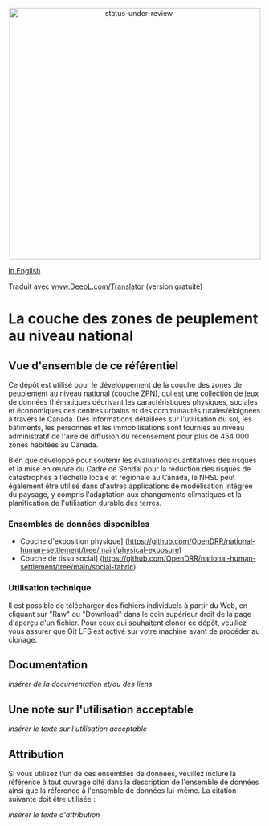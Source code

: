 <p align="center">
  <img width="500" alt="status-under-review" src="https://user-images.githubusercontent.com/2255248/133334573-a1b6f9d5-1d6a-427c-952f-0fbe7faf4c89.png">
</p>

[In English](https://github.com/OpenDRR/national-human-settlement/blob/main/README.md)

Traduit avec www.DeepL.com/Translator (version gratuite)

# La couche des zones de peuplement au niveau national

## Vue d'ensemble de ce référentiel

Ce dépôt est utilisé pour le développement de la couche des zones de peuplement au niveau national (couche ZPN), qui est une collection de jeux de données thématiques décrivant les caractéristiques physiques, sociales et économiques des centres urbains et des communautés rurales/éloignées à travers le Canada.  Des informations détaillées sur l'utilisation du sol, les bâtiments, les personnes et les immobilisations sont fournies au niveau administratif de l'aire de diffusion du recensement pour plus de 454 000 zones habitées au Canada.

Bien que développé pour soutenir les évaluations quantitatives des risques et la mise en œuvre du Cadre de Sendai pour la réduction des risques de catastrophes à l'échelle locale et régionale au Canada, le NHSL peut également être utilisé dans d'autres applications de modélisation intégrée du paysage, y compris l'adaptation aux changements climatiques et la planification de l'utilisation durable des terres.

### Ensembles de données disponibles

- Couche d'exposition physique] (https://github.com/OpenDRR/national-human-settlement/tree/main/physical-exposure)
- Couche de tissu social] (https://github.com/OpenDRR/national-human-settlement/tree/main/social-fabric)

### Utilisation technique

Il est possible de télécharger des fichiers individuels à partir du Web, en cliquant sur "Raw" ou "Download" dans le coin supérieur droit de la page d'aperçu d'un fichier. Pour ceux qui souhaitent cloner ce dépôt, veuillez vous assurer que Git LFS est activé sur votre machine avant de procéder au clonage.

## Documentation

_insérer de la documentation et/ou des liens_

## Une note sur l'utilisation acceptable

_insérer le texte sur l'utilisation acceptable_

## Attribution

Si vous utilisez l'un de ces ensembles de données, veuillez inclure la référence à tout ouvrage cité dans la description de l'ensemble de données ainsi que la référence à l'ensemble de données lui-même. La citation suivante doit être utilisée :

_insérer le texte d'attribution_
